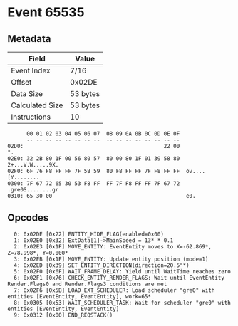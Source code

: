# Event 65535

## Metadata

| Field           | Value    |
|-----------------|----------|
| Event Index     | 7/16     |
| Offset          | 0x02DE   |
| Data Size       | 53 bytes |
| Calculated Size | 53 bytes |
| Instructions    | 10       |

```
      00 01 02 03 04 05 06 07  08 09 0A 0B 0C 0D 0E 0F
      -- -- -- -- -- -- -- --  -- -- -- -- -- -- -- --
02D0:                                            22 00                ".
02E0: 32 2B 80 1F 00 56 80 57  80 00 80 1F 01 39 58 80  2+...V.W.....9X.
02F0: 6F 76 F8 FF FF 7F 5B 59  80 F8 FF FF 7F F8 FF FF  ov....[Y........
0300: 7F 67 72 65 30 53 F8 FF  FF 7F F8 FF FF 7F 67 72  .gre0S........gr
0310: 65 30 00                                          e0.             
```

## Opcodes

```
  0: 0x02DE [0x22] ENTITY_HIDE_FLAG(enabled=0x00)
  1: 0x02E0 [0x32] ExtData[1]->MainSpeed = 13* * 0.1
  2: 0x02E3 [0x1F] MOVE_ENTITY: EventEntity moves to X=-62.869*, Z=78.998*, Y=0.000*
  3: 0x02EB [0x1F] MOVE_ENTITY: Update entity position (mode=1)
  4: 0x02ED [0x39] SET_ENTITY_DIRECTION(direction=20.5°*)
  5: 0x02F0 [0x6F] WAIT_FRAME_DELAY: Yield until WaitTime reaches zero
  6: 0x02F1 [0x76] CHECK_ENTITY_RENDER_FLAGS: Wait until EventEntity Render.Flags0 and Render.Flags3 conditions are met
  7: 0x02F6 [0x5B] LOAD_EXT_SCHEDULER: Load scheduler "gre0" with entities [EventEntity, EventEntity], work=65*
  8: 0x0305 [0x53] WAIT_SCHEDULER_TASK: Wait for scheduler "gre0" with entities [EventEntity, EventEntity]
  9: 0x0312 [0x00] END_REQSTACK()
```
